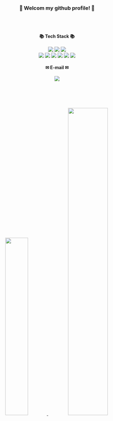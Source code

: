 <!--
**gwanil/gwanil** is a ✨ _special_ ✨ repository because its `README.md` (this file) appears on your GitHub profile.

Here are some ideas to get you started:

- 🔭 I’m currently working on ...
- 🌱 I’m currently learning ...
- 👯 I’m looking to collaborate on ...
- 🤔 I’m looking for help with ...
- 💬 Ask me about ...
- 📫 How to reach me: ...
- 😄 Pronouns: ...
- ⚡ Fun fact: ...
-->

<div align="center">

### 👋 Welcom my github profile! 👋

<br/>
<br/>

#### 📚 Tech Stack 📚

<img src="https://img.shields.io/badge/Linux-FCC624?style=flat-square&logo=linux&logoColor=white"/>
<img src="https://img.shields.io/badge/Visul Studio-5C2D91?style=flat-square&logo=visualstudio&logoColor=white"/>
<img src="https://img.shields.io/badge/Visul Studio Code-007ACC?style=flat-square&logo=visualstudiocode&logoColor=white"/>
<br/>
<!-- <img src="https://img.shields.io/badge/Visul studio code-007ACC?style=flat-square&logo=visualstudiocode&logoColor=white"/> -->

 <img src="https://img.shields.io/badge/C-a8b9cc?style=flat&logo=c&logoColor=white"/>
 <img src="https://img.shields.io/badge/C++-00599c?style=flat&logo=cplusplus&logoColor=white"/>
 <img src="https://img.shields.io/badge/HTML5-E34F26?style=flat&logo=html5&logoColor=white"/>
 <img src="https://img.shields.io/badge/CSS3-1572B6?style=flat&logo=css3&logoColor=white"/>
 <img src="https://img.shields.io/badge/JavaScript-F7DF1E?style=flat&logo=javascript&logoColor=white"/>
 <img src="https://img.shields.io/badge/jQuery-0769AD?style=flat&logo=jquery&logoColor=white"/>
 
 <br/>

#### ✉ E-mail ✉

<img src="https://img.shields.io/badge/jeonggwanil@gmail.com-EA4335?style=flat-square&logo=gmail&logoColor=white"/>

<br/>
<br/>
<br/>
<br/>
<br/>
<br/>

<a href="s" >
  <img src="https://github-readme-stats.vercel.app/api/top-langs/?username=gwanil&exclude_repo=dkssud8150.github.io&layout=compact&theme=tokyonight" width="38%"/>
</a>
<a href="s">
  <img src="https://github-readme-stats.vercel.app/api?username=gwanil&theme=tokyonight&show_icons=true" width="50%" />
</a>

